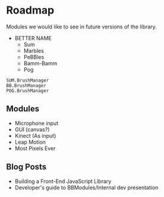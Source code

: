# Roadmap

Modules we would like to see in future versions of the library.

- BETTER NAME
	- Sum
	- Marbles
	- PeBBles
	- Bamm-Bamm
	- Pog
	
```
SUM.BrushManager
BB.BrushManager
POG.BrushManager
```

## Modules

- Microphone input
- GUI (canvas?)
- Kinect (As input)
- Leap Motion
- Most Pixels Ever

## Blog Posts

- Building a Front-End JavaScript Library
- Developer's guide to BBModules/Internal dev presentation
